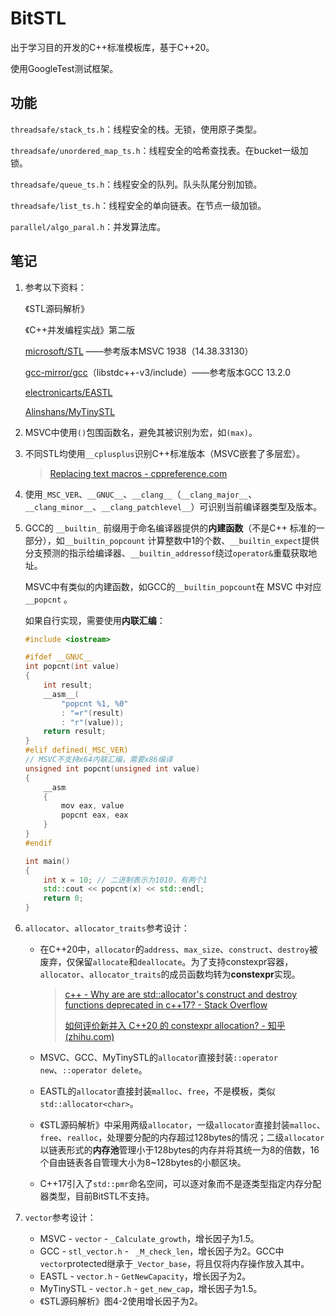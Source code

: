 # BitSTL

出于学习目的开发的C++标准模板库，基于C++20。

使用GoogleTest测试框架。

## 功能

`threadsafe/stack_ts.h`：线程安全的栈。无锁，使用原子类型。

`threadsafe/unordered_map_ts.h`：线程安全的哈希查找表。在bucket一级加锁。

`threadsafe/queue_ts.h`：线程安全的队列。队头队尾分别加锁。

`threadsafe/list_ts.h`：线程安全的单向链表。在节点一级加锁。

`parallel/algo_paral.h`：并发算法库。

## 笔记

1. 参考以下资料：

   《STL源码解析》

   《C++并发编程实战》第二版

   [microsoft/STL](https://github.com/microsoft/STL) ——参考版本MSVC 1938（14.38.33130）

   [gcc-mirror/gcc](https://github.com/gcc-mirror/gcc)（libstdc++-v3/include）——参考版本GCC 13.2.0

   [electronicarts/EASTL](https://github.com/electronicarts/EASTL)

   [Alinshans/MyTinySTL](https://github.com/Alinshans/MyTinySTL)

2. MSVC中使用`()`包围函数名，避免其被识别为宏，如`(max)`。

3. 不同STL均使用`__cplusplus`识别C++标准版本（MSVC嵌套了多层宏）。

   > [Replacing text macros - cppreference.com](https://en.cppreference.com/w/cpp/preprocessor/replace#Predefined_macros)

4. 使用`_MSC_VER`、`__GNUC__`、`__clang__`（`__clang_major__`、`__clang_minor__`、`__clang_patchlevel__`）可识别当前编译器类型及版本。

5. GCC的 `__builtin_` 前缀用于命名编译器提供的**内建函数**（不是C++ 标准的一部分），如`__builtin_popcount` 计算整数中1的个数、`__builtin_expect`提供分支预测的指示给编译器、`__builtin_addressof`绕过`operator&`重载获取地址。

   MSVC中有类似的内建函数，如GCC的`__builtin_popcount`在 MSVC 中对应 `__popcnt` 。

   如果自行实现，需要使用**内联汇编**：

   ```c++
   #include <iostream>
   
   #ifdef __GNUC__
   int popcnt(int value)
   {
       int result;
       __asm__(
           "popcnt %1, %0"
           : "=r"(result)
           : "r"(value));
       return result;
   }
   #elif defined(_MSC_VER)
   // MSVC不支持x64内联汇编，需要x86编译
   unsigned int popcnt(unsigned int value)
   {
       __asm
       {
           mov eax, value
           popcnt eax, eax
       }
   }
   #endif
   
   int main()
   {
       int x = 10; // 二进制表示为1010，有两个1
       std::cout << popcnt(x) << std::endl;
       return 0;
   }
   ```

6. `allocator`、`allocator_traits`参考设计：

   - 在C++20中，`allocator`的`address`、`max_size`、`construct`、`destroy`被废弃，仅保留`allocate`和`deallocate`。为了支持constexpr容器，`allocator`、`allocator_traits`的成员函数均转为**constexpr**实现。

     > [c++ - Why are are std::allocator's construct and destroy functions deprecated in c++17? - Stack Overflow](https://stackoverflow.com/questions/39414610/why-are-are-stdallocators-construct-and-destroy-functions-deprecated-in-c17)
     >
     > [如何评价新并入 C++20 的 constexpr allocation? - 知乎 (zhihu.com)](https://www.zhihu.com/question/336059175)

   - MSVC、GCC、MyTinySTL的`allocator`直接封装`::operator new`、`::operator delete`。

   - EASTL的`allocator`直接封装`malloc`、`free`，不是模板，类似`std::allocator<char>`。

   - 《STL源码解析》中采用两级`allocator`，一级`allocator`直接封装`malloc`、`free`、`realloc`，处理要分配的内存超过128bytes的情况；二级`allocator`以链表形式的**内存池**管理小于128bytes的内存并将其统一为8的倍数，16个自由链表各自管理大小为8\~128bytes的小额区块。

   - C++17引入了`std::pmr`命名空间，可以逐对象而不是逐类型指定内存分配器类型，目前BitSTL不支持。

7. `vector`参考设计：

   - MSVC - `vector` - `_Calculate_growth`，增长因子为1.5。
   - GCC - `stl_vector.h`  - ` _M_check_len`，增长因子为2。GCC中`vector`protected继承于`_Vector_base`，将且仅将内存操作放入其中。
   - EASTL - `vector.h` - `GetNewCapacity`，增长因子为2。
   - MyTinySTL - `vector.h` - `get_new_cap`，增长因子为1.5。
   - 《STL源码解析》图4-2使用增长因子为2。
